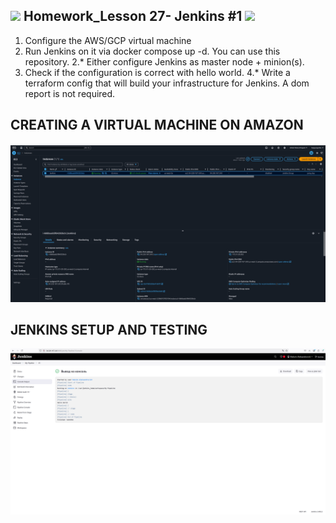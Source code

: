<h2><img src="https://emojis.slackmojis.com/emojis/images/1531849430/4246/blob-sunglasses.gif?1531849430" width="30"/> Homework_Lesson 27- Jenkins #1 <img src="https://media.giphy.com/media/12oufCB0MyZ1Go/giphy.gif" width="50"></h2>

1. Configure the AWS/GCP virtual machine
2. Run Jenkins on it via docker compose up -d. You can use this repository.
2.* Either configure Jenkins as master node + minion(s).
3. Check if the configuration is correct with hello world.
4.* Write a terraform config that will build your infrastructure for Jenkins.
A dom report is not required.

## CREATING A VIRTUAL MACHINE ON AMAZON
![Result](https://github.com/railsroger/Maksim_Aleksandrovich_DOS24/blob/main/Homework_Lesson_28_Jenkins_1/images/aws_vm.png)

## JENKINS SETUP AND TESTING
![Result](https://github.com/railsroger/Maksim_Aleksandrovich_DOS24/blob/main/Homework_Lesson_28_Jenkins_1/images/Jenkins_helloworld.png)
